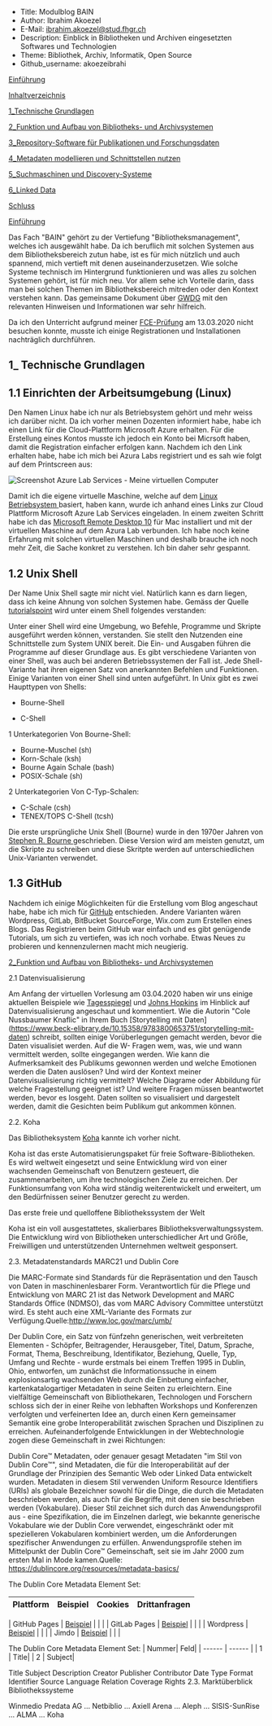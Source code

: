  - Title: Modulblog BAIN
 - Author: Ibrahim Akoezel
 - E-Mail: ibrahim.akoezel@stud.fhgr.ch
 - Description: Einblick in Bibliotheken und Archiven eingesetzten Softwares und Technologien 
 - Theme: Bibliothek, Archiv, Informatik, Open Source
 - Github_username: akoezeibrahi

[Einführung]()

[Inhaltverzeichnis]()

[1_Technische Grundlagen]()

[2_Funktion und Aufbau von Bibliotheks- und Archivsystemen]()

[3_Repository-Software für Publikationen und Forschungsdaten ]()

[4_Metadaten modellieren und Schnittstellen nutzen]()

[5_Suchmaschinen und Discovery-Systeme]()

[6_Linked Data]()

[Schluss]()





[Einführung]()

Das Fach "BAIN" gehört zu der Vertiefung "Bibliotheksmanagement", welches ich ausgewählt habe. Da ich beruflich mit solchen Systemen aus dem Bibliotheksbereich zutun habe, ist es für mich nützlich und auch spannend, mich vertieft mit denen auseinanderzusetzen. Wie solche Systeme technisch im Hintergrund funktionieren und was alles zu solchen Systemen gehört, ist für mich neu. Vor allem sehe ich Vorteile darin, dass man bei solchen Themen im Bibliotheksbereich mitreden oder den Kontext verstehen kann. Das gemeinsame Dokument über [GWDG](https://pad.gwdg.de/Zi-mp8FEQXKV22eL6qUUWg?both) mit den relevanten Hinweisen und Informationen war sehr hilfreich.

Da ich den Unterricht aufgrund meiner [FCE-Prüfung](https://cambridge-exams.ch/de/fce-cambridge-english-first) am 13.03.2020 nicht besuchen konnte, musste ich einige Registrationen und Installationen nachträglich durchführen.

## 1_ Technische Grundlagen

## 1.1  Einrichten der Arbeitsumgebung (Linux)

Den Namen Linux habe ich nur als Betriebsystem gehört und mehr weiss ich darüber nicht. Da ich vorher meinen Dozenten informiert habe, habe ich einen Link für die Cloud-Plattform Microsoft Azure erhalten. Für die Erstellung eines Kontos musste ich jedoch ein Konto bei Micrsoft haben, damit die Registration einfacher erfolgen kann. Nachdem ich den Link erhalten habe, habe ich mich bei Azura Labs registriert und es sah wie folgt auf dem Printscreen aus:

![Screenshot Azure Lab Services - Meine virtuellen Computer](https://bain.felixlohmeier.de/images/01_azure-vms.png)

Damit ich die eigene virtuelle Maschine, welche auf dem [Linux Betriebsystem ](https://wiki.ubuntu.com/EoanErmine/ReleaseNotes ) basiert, haben kann, wurde ich anhand eines Links zur Cloud Plattform Microsoft Azure Lab Services eingeladen. In einem zweiten Schritt habe ich das [Microsoft Remote Desktop 10](https://apps.apple.com/de/app/microsoft-remote-desktop-10/id1295203466) für Mac installiert und mit der virtuellen Maschine auf dem Azura Lab verbunden. Ich habe noch keine Erfahrung mit solchen virtuellen Maschinen und deshalb brauche ich noch mehr Zeit, die Sache konkret zu verstehen. Ich bin daher sehr gespannt.

## 1.2 Unix Shell

Der Name Unix Shell sagte mir nicht viel. Natürlich kann es darn liegen, dass ich keine Ahnung von solchen Systemen habe. Gemäss der Quelle [tutorialspoint](https://www.tutorialspoint.com/unix/unix-what-is-shell.htm) wird unter einem Shell folgendes verstanden:

Unter einer Shell wird eine Umgebung, wo Befehle, Programme und Skripte ausgeführt werden können, verstanden. Sie stellt den Nutzenden eine Schnittstelle zum System UNIX bereit. Die Ein- und Ausgaben führen die Programme auf dieser Grundlage aus. Es gibt verschiedene Varianten von einer Shell, was auch bei anderen Betriebssystemen der Fall ist. Jede Shell-Variante hat ihren eigenen Satz von anerkannten Befehlen und Funktionen. Einige Varianten von einer Shell sind unten aufgeführt. In Unix gibt es zwei Haupttypen von Shells:

* Bourne-Shell 

* C-Shell 

1 Unterkategorien Von Bourne-Shell:
* Bourne-Muschel (sh)
* Korn-Schale (ksh)
* Bourne Again Schale (bash)
* POSIX-Schale (sh)

2 Unterkategorien Von C-Typ-Schalen:
* C-Schale (csh)
* TENEX/TOPS C-Shell (tcsh)

Die erste ursprüngliche Unix Shell (Bourne) wurde in den 1970er Jahren von [Stephen R. Bourne ](https://de.wikipedia.org/wiki/Stephen_R._Bourne) geschrieben. Diese Version wird am meisten genutzt, um die Skripte zu schreiben und diese Skritpte werden auf unterschiedlichen Unix-Varianten verwendet.

## 1.3 GitHub
Nachdem ich einige Möglichkeiten für die Erstellung vom Blog angeschaut habe, habe ich mich für [GitHub](https://github.com) entschieden. Andere Varianten wären Wordpress, GitLab, BitBucket SourceForge, Wix.com zum Erstellen eines Blogs. Das Registrieren beim GitHub war einfach und es gibt genügende Tutorials, um sich zu vertiefen, was ich noch vorhabe. Etwas Neues zu probieren und kennenzulernen macht mich neugierig.


[2_Funktion und Aufbau von Bibliotheks- und Archivsystemen]()

2.1 Datenvisualisierung

Am Anfang der virtuellen Vorlesung am 03.04.2020 haben wir uns einige aktuellen Beispiele wie [Tagesspiegel](https://interaktiv.tagesspiegel.de/lab/die-globale-verbreitung-des-coronavirus-im-zeitverlauf/) und [Johns Hopkins](https://coronavirus.jhu.edu/map.html) im Hinblick auf Datenvisualisierung angeschaut und kommentiert. Wie die Autorin "Cole Nussbaumer Knaflic" in Ihrem Buch [Storytelling mit Daten] (https://www.beck-elibrary.de/10.15358/9783800653751/storytelling-mit-daten) schreibt, sollten einige Vorüberlegungen gemacht werden, bevor die Daten visualisiet werden. Auf die W- Fragen wem, was, wie und wann vermittelt werden, sollte eingegangen werden. Wie kann die Aufmerksamkeit des Publikums gewonnen werden und welche Emotionen werden die Daten auslösen? Und wird der Kontext meiner Datenvisualisierung richtig vermittelt? Welche Diagrame oder Abbildung für welche Fragestellung geeignet ist? Und weitere Fragen müssen beantwortet werden, bevor es losgeht. Daten sollten so visualisiert und dargestelt werden, damit die Gesichten beim Publikum gut ankommen können.


2.2. Koha

Das Bibliotheksystem [Koha](https://koha-community.org) kannte ich vorher nicht. 

Koha ist das erste Automatisierungspaket für freie Software-Bibliotheken. Es wird weltweit eingesetzt und seine Entwicklung wird von einer wachsenden Gemeinschaft von Benutzern gesteuert, die zusammenarbeiten, um ihre technologischen Ziele zu erreichen. Der Funktionsumfang von Koha wird ständig weiterentwickelt und erweitert, um den Bedürfnissen seiner Benutzer gerecht zu werden. 


Das erste freie und quelloffene Bibliothekssystem der Welt

Koha ist ein voll ausgestattetes, skalierbares Bibliotheksverwaltungssystem. Die Entwicklung wird von Bibliotheken unterschiedlicher Art und Größe, Freiwilligen und unterstützenden Unternehmen weltweit gesponsert.

2.3. Metadatenstandards MARC21 und Dublin Core

Die MARC-Formate sind Standards für die Repräsentation und den Tausch von Daten in maschinenlesbarer Form. Verantwortlich für die Pflege und Entwicklung von MARC 21 ist das Network Development and MARC Standards Office (NDMSO), das vom MARC Advisory Committee unterstützt wird. Es steht auch eine XML-Variante des Formats zur Verfügung.Quelle:http://www.loc.gov/marc/umb/

Der Dublin Core, ein Satz von fünfzehn generischen, weit verbreiteten Elementen - Schöpfer, Beitragender, Herausgeber, Titel, Datum, Sprache, Format, Thema, Beschreibung, Identifikator, Beziehung, Quelle, Typ, Umfang und Rechte - wurde erstmals bei einem Treffen 1995 in Dublin, Ohio, entworfen, um zunächst die Informationssuche in einem explosionsartig wachsenden Web durch die Einbettung einfacher, kartenkatalogartiger Metadaten in seine Seiten zu erleichtern. Eine vielfältige Gemeinschaft von Bibliothekaren, Technologen und Forschern schloss sich der in einer Reihe von lebhaften Workshops und Konferenzen verfolgten und verfeinerten Idee an, durch einen Kern gemeinsamer Semantik eine grobe Interoperabilität zwischen Sprachen und Disziplinen zu erreichen. Aufeinanderfolgende Entwicklungen in der Webtechnologie zogen diese Gemeinschaft in zwei Richtungen:

Dublin Core™ Metadaten, oder genauer gesagt Metadaten "im Stil von Dublin Core™", sind Metadaten, die für die Interoperabilität auf der Grundlage der Prinzipien des Semantic Web oder Linked Data entwickelt wurden. Metadaten in diesem Stil verwenden Uniform Resource Identifiers (URIs) als globale Bezeichner sowohl für die Dinge, die durch die Metadaten beschrieben werden, als auch für die Begriffe, mit denen sie beschrieben werden (Vokabulare). Dieser Stil zeichnet sich durch das Anwendungsprofil aus - eine Spezifikation, die im Einzelnen darlegt, wie bekannte generische Vokabulare wie der Dublin Core verwendet, eingeschränkt oder mit spezielleren Vokabularen kombiniert werden, um die Anforderungen spezifischer Anwendungen zu erfüllen. Anwendungsprofile stehen im Mittelpunkt der Dublin Core™ Gemeinschaft, seit sie im Jahr 2000 zum ersten Mal in Mode kamen.Quelle: https://dublincore.org/resources/metadata-basics/

 The Dublin Core Metadata Element Set:

| Plattform | Beispiel | Cookies | Drittanfragen |
| --------- | -------- | ------- | ------------- |




| GitHub Pages | [Beispiel](https://webbkoll.dataskydd.net/de/results?url=http%3A%2F%2Flibrarygirllost.github.io%2Fbain-learning-by-doing%2F) |  |  |
| GitLab Pages | [Beispiel](https://webbkoll.dataskydd.net/de/results?url=http%3A%2F%2Fpages.gitlab.io%2Fjekyll%2F) |  |  |
| Wordpress | [Beispiel](https://webbkoll.dataskydd.net/de/results?url=http%3A%2F%2Fbainlernt.wordpress.com%2F) |  |  |
| Jimdo | [Beispiel](https://webbkoll.dataskydd.net/de/results?url=http%3A%2F%2Fbainlerntagebuchmonameier.jimdofree.com%2F) |  |  |


The Dublin Core Metadata Element Set:
| Nummer| Feld|
| ------ | ------ |
| 1  | Title|
| 2  | Subject|



 
Title
Subject
Description
Creator
Publisher
Contributor
Date
Type
Format
Identifier
Source
Language
Relation
Coverage
Rights
2.3. Marktüberblick Bibliothekssysteme

Winmedio Predata AG
…
Netbiblio
…
Axiell Arena
…
Aleph
…
SISIS-SunRise
…
ALMA
…
Koha
 
